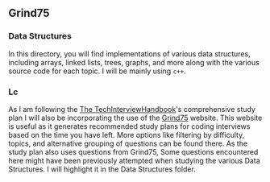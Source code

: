 ## Grind75

### Data Structures

In this directory, you will find implementations of various data structures, including arrays, linked lists, trees, graphs, and more along with the various source code for each topic. I will be mainly using `c++`.

### Lc

As I am following the [The TechInterviewHandbook](https://www.techinterviewhandbook.org/coding-interview-study-plan/)'s comprehensive study plan I will also be incorporating the use of the [Grind75](https://www.techinterviewhandbook.org/grind75) website. This website is useful as it generates recommended study plans for coding interviews based on the time you have left. More options like filtering by difficulty, topics, and alternative grouping of questions can be found there. As the study plan also uses questions from Grind75, Some questions encountered here might have been previously attempted when studying the various Data Structures. I will highlight it in the Data Structures folder. 

